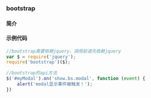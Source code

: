 
### bootstrap

#### 简介

#### 示例代码

```js
//bootstrap需要依赖jquery，调用前请先依赖jquery
var $ = require('jquery');
require('bootstrap')($);

//bootstrap的api方法
$('#myModal').on('show.bs.modal', function (event) {
    alert('modal显示事件被触发！');
})
```